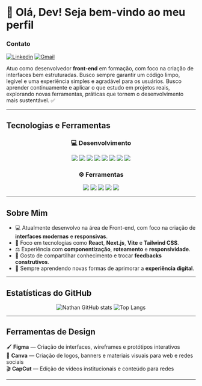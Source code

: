 


# 👋 Olá, Dev! Seja bem-vindo ao meu perfil

### Contato  
[![Linkedin](https://img.shields.io/badge/LinkedIn-0077B5?style=for-the-badge&logo=linkedin&logoColor=white)](https://www.linkedin.com/in/nathanaelbrito/)
[![Gmail](https://img.shields.io/badge/Gmail-D14836?style=for-the-badge&logo=gmail&logoColor=white)](https://mail.google.com/mail/u/0/#inbox)

Atuo como desenvolvedor **front-end** em formação, com foco na criação de interfaces bem estruturadas. Busco sempre garantir um código limpo, legível e uma experiência simples e agradável para os usuários. Busco aprender continuamente e aplicar o que estudo em projetos reais, explorando novas ferramentas, práticas que tornem o desenvolvimento mais sustentável. ✅

---

##  Tecnologias e Ferramentas

<div align="center">

### 💻 Desenvolvimento
<img src="https://img.shields.io/badge/HTML5-E34F26?style=for-the-badge&logo=html5&logoColor=white"/>
<img src="https://img.shields.io/badge/CSS3-1572B6?style=for-the-badge&logo=css3&logoColor=white"/>
<img src="https://img.shields.io/badge/JavaScript-F7DF1E?style=for-the-badge&logo=javascript&logoColor=black"/>
<img src="https://img.shields.io/badge/TypeScript-3178C6?style=for-the-badge&logo=typescript&logoColor=white"/>
<img src="https://img.shields.io/badge/React-20232A?style=for-the-badge&logo=react&logoColor=61DAFB"/>
<img src="https://img.shields.io/badge/Next.js-000000?style=for-the-badge&logo=nextdotjs&logoColor=white"/>
<img src="https://img.shields.io/badge/Vite-646CFF?style=for-the-badge&logo=vite&logoColor=white"/>
<img src="https://img.shields.io/badge/Tailwind_CSS-38B2AC?style=for-the-badge&logo=tailwind-css&logoColor=white"/>

### ⚙️ Ferramentas
<img src="https://img.shields.io/badge/Git-F05032?style=for-the-badge&logo=git&logoColor=white"/>
<img src="https://img.shields.io/badge/GitHub-181717?style=for-the-badge&logo=github&logoColor=white"/>
<img src="https://img.shields.io/badge/Postman-FF6C37?style=for-the-badge&logo=postman&logoColor=white"/>
<img src="https://img.shields.io/badge/WordPress-21759B?style=for-the-badge&logo=wordpress&logoColor=white"/>
<img src="https://img.shields.io/badge/AWS-FF9900?style=for-the-badge&logo=amazonaws&logoColor=white"/>

</div>

---

##  Sobre Mim

- 💻 Atualmente desenvolvo na área de Front-end, com foco na criação de **interfaces modernas** e **responsivas**.
- 🧠 Foco em tecnologias como **React**, **Next.js**, **Vite** e **Tailwind CSS**.
- ⚖️ Experiência com **componentização**, **roteamento** e **responsividade**.  
- 💬 Gosto de compartilhar conhecimento e trocar **feedbacks construtivos**.  
- 🌱 Sempre aprendendo novas formas de aprimorar a **experiência digital**.  

---

##  Estatísticas do GitHub

<div align="center">

![Nathan GitHub stats](https://github-readme-stats.vercel.app/api?username=NathanaelBrito1&show_icons=true&theme=dracula&hide_border=true&bg_color=0D1117&title_color=58A6FF&icon_color=58A6FF)
![Top Langs](https://github-readme-stats.vercel.app/api/top-langs/?username=NathanaelBrito1&layout=compact&theme=dracula&hide_border=true&bg_color=0D1117&title_color=58A6FF)

</div>

---

##  Ferramentas de Design

🖌️ **Figma** — Criação de interfaces, wireframes e protótipos interativos  
🎨 **Canva** — Criação de logos, banners e materiais visuais para web e redes sociais  
🎬 **CapCut** — Edição de vídeos institucionais e conteúdo para redes  

---
